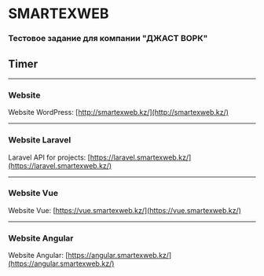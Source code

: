 # SMARTEXWEB

### Тестовое задание для компании "ДЖАСТ ВОРК"

## Timer

***

### Website
Website WordPress: [http://smartexweb.kz/](http://smartexweb.kz/)

***

### Website Laravel

Laravel API for projects: [https://laravel.smartexweb.kz/](https://laravel.smartexweb.kz/)

***

### Website Vue

Website Vue: [https://vue.smartexweb.kz/](https://vue.smartexweb.kz/)

***

### Website Angular

Website Angular: [https://angular.smartexweb.kz/](https://angular.smartexweb.kz/)